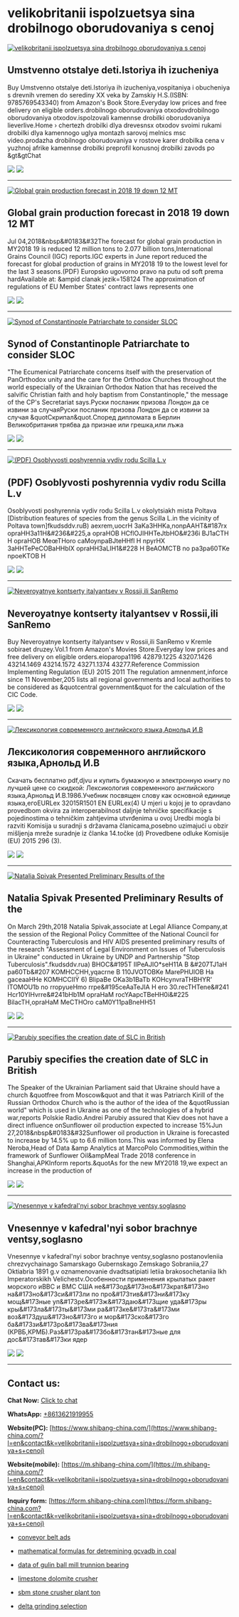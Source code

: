 # velikobritanii ispolzuetsya sina drobilnogo oborudovaniya s cenoj

<a href="https://swt.shibang-china.com/?l=en&img&k=velikobritanii+ispolzuetsya+sina+drobilnogo+oborudovaniya+s+cenoj" target="_blank">![velikobritanii ispolzuetsya sina drobilnogo oborudovaniya s cenoj](http://static.shibang-china.com/all-800x300/1370.jpg)</a>

## Umstvenno otstalye deti.Istoriya ih izucheniya
Buy Umstvenno otstalye deti.Istoriya ih izucheniya,vospitaniya i obucheniya s drevnih vremen do serediny XX veka by Zamskiy H.S.(ISBN: 9785769543340) from Amazon's Book Store.Everyday low prices and free delivery on eligible orders.drobilnogo oborudovaniya otxodovdrobilnogo oborudovaniya otxodov.ispolzovali kamennse drobilki oborudovaniya lieverlive.Home › chertezh drobilki dlya drevesnsx otxodov svoimi rukami drobilki dlya kamennogo uglya montazh sarovoj melnics msc video.prodazha drobilnogo oborudovaniya v rostove karer drobilka cena v yuzhnoj afrike kamennse drobilki preprofil konusnoj drobilki zavods po &gt&gtChat


<a href="https://whatsapp.shibangsoft.com/WhatsApp.php" target="_blank" title="WhatsApp">![](http://static.shibang-china.com/icon/whatsapp.png)</a> <a href="https://swt.shibang-china.com/?l=en&icon&k=velikobritanii+ispolzuetsya+sina+drobilnogo+oborudovaniya+s+cenoj" target="_blank">![](http://static.shibang-china.com/icon/chat-en.png)</a>

---

<a href="https://swt.shibang-china.com/?l=en&img&k=velikobritanii+ispolzuetsya+sina+drobilnogo+oborudovaniya+s+cenoj" target="_blank">![Global grain production forecast in 2018 19 down 12 MT](http://static.shibang-china.com/all-800x300/1482.jpg)</a>

## Global grain production forecast in 2018 19 down 12 MT
Jul 04,2018&nbsp&#0183&#32The forecast for global grain production in MY2018 19 is reduced 12 million tons to 2.077 billion tons,International Grains Council (IGC) reports.IGC experts in June report reduced the forecast for global production of grains in MY2018 19 to the lowest level for the last 3 seasons.(PDF) Europsko ugovorno pravo na putu od soft prema hardAvailable at: &ampid clanak jezik=158124 The approximation of regulations of EU Member States' contract laws represents one


<a href="https://whatsapp.shibangsoft.com/WhatsApp.php" target="_blank" title="WhatsApp">![](http://static.shibang-china.com/icon/whatsapp.png)</a> <a href="https://swt.shibang-china.com/?l=en&icon&k=velikobritanii+ispolzuetsya+sina+drobilnogo+oborudovaniya+s+cenoj" target="_blank">![](http://static.shibang-china.com/icon/chat-en.png)</a>

---

<a href="https://swt.shibang-china.com/?l=en&img&k=velikobritanii+ispolzuetsya+sina+drobilnogo+oborudovaniya+s+cenoj" target="_blank">![Synod of Constantinople Patriarchate to consider SLOC](http://static.shibang-china.com/all-800x300/16.jpg)</a>

## Synod of Constantinople Patriarchate to consider SLOC
"The Ecumenical Patriarchate concerns itself with the preservation of PanOrthodox unity and the care for the Orthodox Churches throughout the world especially of the Ukrainian Orthodox Nation that has received the salvific Christian faith and holy baptism from Constantinople," the message of the CP's Secretariat says.Руски посланик призова Лондон да се извини за случаяРуски посланик призова Лондон да се извини за случая &quotСкрипал&quot.Според дипломата в Берлин Великобритания трябва да признае или грешка,или лъжа


<a href="https://whatsapp.shibangsoft.com/WhatsApp.php" target="_blank" title="WhatsApp">![](http://static.shibang-china.com/icon/whatsapp.png)</a> <a href="https://swt.shibang-china.com/?l=en&icon&k=velikobritanii+ispolzuetsya+sina+drobilnogo+oborudovaniya+s+cenoj" target="_blank">![](http://static.shibang-china.com/icon/chat-en.png)</a>

---

<a href="https://swt.shibang-china.com/?l=en&img&k=velikobritanii+ispolzuetsya+sina+drobilnogo+oborudovaniya+s+cenoj" target="_blank">![(PDF) Osoblyvosti poshyrennia vydiv rodu Scilla L.v](http://static.shibang-china.com/all-800x300/604.jpg)</a>

## (PDF) Osoblyvosti poshyrennia vydiv rodu Scilla L.v
Osoblyvosti poshyrennia vydiv rodu Scilla L.v okolytsiakh mista Poltava [Distribution features of species from the genus Scilla L.in the vicinity of Poltava town]fkudsddv.ruB) aexrem,uocrH 3aKa3HHKa,nonpAAHT&#187rx opraHH3a11H&#236&#225,a opraHOB HCflOJIHHTeJtbHO&#236i BJ1aCTH H opraHOB MeœTHoro caMoynpaBJteHHfl H npyrHX 3aHHTePeCOBaHHblX opraHH3aLIH1&#228 H BeAOMCTB no pa3pa60TKe npoeKTOB H


<a href="https://whatsapp.shibangsoft.com/WhatsApp.php" target="_blank" title="WhatsApp">![](http://static.shibang-china.com/icon/whatsapp.png)</a> <a href="https://swt.shibang-china.com/?l=en&icon&k=velikobritanii+ispolzuetsya+sina+drobilnogo+oborudovaniya+s+cenoj" target="_blank">![](http://static.shibang-china.com/icon/chat-en.png)</a>

---

<a href="https://swt.shibang-china.com/?l=en&img&k=velikobritanii+ispolzuetsya+sina+drobilnogo+oborudovaniya+s+cenoj" target="_blank">![Neveroyatnye kontserty italyantsev v Rossii,ili SanRemo](http://static.shibang-china.com/all-800x300/1135.jpg)</a>

## Neveroyatnye kontserty italyantsev v Rossii,ili SanRemo
Buy Neveroyatnye kontserty italyantsev v Rossii,ili SanRemo v Kremle sobiraet druzey.Vol.1 from Amazon's Movies Store.Everyday low prices and free delivery on eligible orders.eioparopa1196 42879.1225 43207.1426 43214.1469 43214.1572 43271.1374 43277.Reference Commission Implementing Regulation (EU) 2015 2011 The regulation amnenment,inforce since 11 November,205 lists all regional governments and local authorities to be considered as &quotcentral government&quot for the calculation of the CIC Code.


<a href="https://whatsapp.shibangsoft.com/WhatsApp.php" target="_blank" title="WhatsApp">![](http://static.shibang-china.com/icon/whatsapp.png)</a> <a href="https://swt.shibang-china.com/?l=en&icon&k=velikobritanii+ispolzuetsya+sina+drobilnogo+oborudovaniya+s+cenoj" target="_blank">![](http://static.shibang-china.com/icon/chat-en.png)</a>

---

<a href="https://swt.shibang-china.com/?l=en&img&k=velikobritanii+ispolzuetsya+sina+drobilnogo+oborudovaniya+s+cenoj" target="_blank">![Лексикология современного английского языка,Арнольд И.В](http://static.shibang-china.com/all-800x300/130.jpg)</a>

## Лексикология современного английского языка,Арнольд И.В
Скачать бесплатно pdf,djvu и купить бумажную и электронную книгу по лучшей цене со скидкой: Лексикология современного английского языка,Арнольд И.В.1986.Учебник посвящен слову как основной единице языка,егоEURLex 32015R1501 EN EURLex(4) U mjeri u kojoj je to opravdano provedbom okvira za interoperabilnost daljnje tehničke specifikacije s pojedinostima o tehničkim zahtjevima utvrđenima u ovoj Uredbi mogla bi razviti Komisija u suradnji s državama članicama,posebno uzimajući u obzir mišljenja mreže suradnje iz članka 14.točke (d) Provedbene odluke Komisije (EU) 2015 296 (3).


<a href="https://whatsapp.shibangsoft.com/WhatsApp.php" target="_blank" title="WhatsApp">![](http://static.shibang-china.com/icon/whatsapp.png)</a> <a href="https://swt.shibang-china.com/?l=en&icon&k=velikobritanii+ispolzuetsya+sina+drobilnogo+oborudovaniya+s+cenoj" target="_blank">![](http://static.shibang-china.com/icon/chat-en.png)</a>

---

<a href="https://swt.shibang-china.com/?l=en&img&k=velikobritanii+ispolzuetsya+sina+drobilnogo+oborudovaniya+s+cenoj" target="_blank">![Natalia Spivak Presented Preliminary Results of the](http://static.shibang-china.com/all-800x300/237.jpg)</a>

## Natalia Spivak Presented Preliminary Results of the
On March 29th,2018 Natalia Spivak,associate at Legal Alliance Company,at the session of the Regional Policy Committee of the National Council for Counteracting Tuberculosis and HIV AIDS presented preliminary results of the research "Assessment of Legal Environment on Issues of Tuberculosis in Ukraine" conducted in Ukraine by UNDP and Partnership "Stop Tuberculosis".fkudsddv.rua) BHOC&#195T IIPeAJIO*seH11A B &#207TJ1aH pa60Tb&#207 KOMHCCHH,yqacrne B 110JVOTOBKe MarePHUIOB Ha gaceaaHHe KOMHCCIIŸ 6) BlipaBe OKa3b1BaTb KOHcynvraTHBHYR' ITOMOU1b no rropyueHmo rrpe&#195ceAaTeJIA H ero 30.recTHTene&#241 Hcr10YIHvrre&#241bHb1M opraHaM rocYAapcTBeHH0i&#225 BilacTH,opraHaM MeCTHOro caM0Y11paBneHH51


<a href="https://whatsapp.shibangsoft.com/WhatsApp.php" target="_blank" title="WhatsApp">![](http://static.shibang-china.com/icon/whatsapp.png)</a> <a href="https://swt.shibang-china.com/?l=en&icon&k=velikobritanii+ispolzuetsya+sina+drobilnogo+oborudovaniya+s+cenoj" target="_blank">![](http://static.shibang-china.com/icon/chat-en.png)</a>

---

<a href="https://swt.shibang-china.com/?l=en&img&k=velikobritanii+ispolzuetsya+sina+drobilnogo+oborudovaniya+s+cenoj" target="_blank">![Parubiy specifies the creation date of SLC in British](http://static.shibang-china.com/all-800x300/1337.jpg)</a>

## Parubiy specifies the creation date of SLC in British
The Speaker of the Ukrainian Parliament said that Ukraine should have a church &quotfree from Moscow&quot and that it was Patriarch Kirill of the Russian Orthodox Church who is the author of the idea of the &quotRussian world" which is used in Ukraine as one of the technologies of a hybrid war,reports Polskie Radio.Andrei Parubiy assured that Kiev does not have a direct influence onSunflower oil production expected to increase 15%Jun 27,2018&nbsp&#0183&#32Sunflower oil production in Ukraine is forecasted to increase by 14.5% up to 6.6 million tons.This was informed by Elena Neroba,Head of Data &amp Analytics at MarcoPolo Commodities,within the framework of Sunflower Oil&ampMeal Trade 2018 conference in Shanghai,APKInform reports.&quotAs for the new MY2018 19,we expect an increase in the production of


<a href="https://whatsapp.shibangsoft.com/WhatsApp.php" target="_blank" title="WhatsApp">![](http://static.shibang-china.com/icon/whatsapp.png)</a> <a href="https://swt.shibang-china.com/?l=en&icon&k=velikobritanii+ispolzuetsya+sina+drobilnogo+oborudovaniya+s+cenoj" target="_blank">![](http://static.shibang-china.com/icon/chat-en.png)</a>

---

<a href="https://swt.shibang-china.com/?l=en&img&k=velikobritanii+ispolzuetsya+sina+drobilnogo+oborudovaniya+s+cenoj" target="_blank">![Vnesennye v kafedral'nyi sobor brachnye ventsy,soglasno](http://static.shibang-china.com/all-800x300/1209.jpg)</a>

## Vnesennye v kafedral'nyi sobor brachnye ventsy,soglasno
Vnesennye v kafedral'nyi sobor brachnye ventsy,soglasno postanovleniia chrezvychainago Samarskago Gubernskago Zemskago Sobraniia,27 Oktiabria 1891 g.v oznamenovanie dvadtsatipiati letiia brakosochetaniia Ikh Imperatorskikh Velichestv.Особенности применения крылатых ракет морского иВВС и ВМС США не&#173од&#173но&#173крат&#173но на&#173но&#173си&#173ли по про&#173тив&#173ни&#173ку мощ&#173ные уп&#173ре&#173ж&#173даю&#173щие уда&#173ры кры&#173ла&#173ты&#173ми ра&#173ке&#173та&#173ми воз&#173душ&#173но&#173го и мор&#173ско&#173го ба&#173зи&#173ро&#173ва&#173ния (КРВБ,КРМБ).Раз&#173ра&#173бо&#173тан&#173ные для дос&#173тав&#173ки ядер


<a href="https://whatsapp.shibangsoft.com/WhatsApp.php" target="_blank" title="WhatsApp">![](http://static.shibang-china.com/icon/whatsapp.png)</a> <a href="https://swt.shibang-china.com/?l=en&icon&k=velikobritanii+ispolzuetsya+sina+drobilnogo+oborudovaniya+s+cenoj" target="_blank">![](http://static.shibang-china.com/icon/chat-en.png)</a>

---
## Contact us:

**Chat Now:** [Click to chat](https://swt.shibang-china.com?l=en&contact&k=velikobritanii+ispolzuetsya+sina+drobilnogo+oborudovaniya+s+cenoj)

**WhatsApp:**  [+8613621919955](https://whatsapp.shibangsoft.com/WhatsApp.php)

**Website(PC):** [https://www.shibang-china.com/](https://www.shibang-china.com/?l=en&contact&k=velikobritanii+ispolzuetsya+sina+drobilnogo+oborudovaniya+s+cenoj)

**Website(mobile):** [https://m.shibang-china.com/](https://m.shibang-china.com/?l=en&contact&k=velikobritanii+ispolzuetsya+sina+drobilnogo+oborudovaniya+s+cenoj)

**Inquiry form:** [https://form.shibang-china.com](https://form.shibang-china.com?l=en&contact&k=velikobritanii+ispolzuetsya+sina+drobilnogo+oborudovaniya+s+cenoj)

* [conveyor belt ads](../115/conveyor%20belt%20ads.md)

* [mathematical formulas for detremining gcvadb in coal](../115/mathematical%20formulas%20for%20detremining%20gcvadb%20in%20coal.md)

* [data of gulin ball mill trunnion bearing](../116/data%20of%20gulin%20ball%20mill%20trunnion%20bearing.md)

* [limestone dolomite crusher](../114/limestone%20dolomite%20crusher.md)

* [sbm stone crusher plant ton](../114/sbm%20stone%20crusher%20plant%20ton.md)

* [delta grinding selection](../121/delta%20grinding%20selection.md)